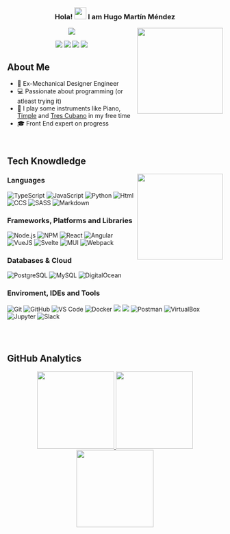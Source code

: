 <h3 align="center">
  Hola!
  <img src="https://media.giphy.com/media/hvRJCLFzcasrR4ia7z/giphy.gif" width="28">
  I am Hugo Martín Méndez
</h3>
<img align='right' src="https://media.giphy.com/media/nlOKVAhVazSMzLvtIj/giphy.gif" width="200">
<p align="center">
  <a><img src="https://readme-typing-svg.herokuapp.com/?lines=Future%20FrontEnd%20Developer%20and...;EX%20Mechanical%20Design%20Engineer;Always%20learning%20new%20things&font=Fira%20Code&center=true&width=440&height=45&color=f0C2D48&vCenter=true&size=22"></a>
</p>

<!-- nlOKVAhVazSMzLvtIj-->

<p align="center">
<a href="https://www.linkedin.com/in/hugomartin-menz/"><img src="https://img.shields.io/badge/-Linkedin-0077B5?style=for-the-badge&logo=Linkedin&logoColor=white"/></a>
<a href="https://www.xing.com/profile/Hugo_MartinMendez"><img src="https://img.shields.io/badge/-Xing-126567?style=for-the-badge&logo=xing&logoColor=green"/></a>
<a href="mailto:hugomartin.menz@gmail.com"><img src="https://img.shields.io/badge/Gmail-%23D14836.svg?&style=for-the-badge&logo=gmail&logoColor=white"></a>   
<img src="https://komarev.com/ghpvc/?username=hugomenz&label=Hugo's%20Profile%20Views&color=0E0383&style=for-the-badge"/> 
</p>
  
## About Me 

- 💼 Ex-Mechanical Designer Engineer
- 💻 Passionate about programming (or atleast trying it)
- 🎼 I play some instruments like Piano, <a href="https://en.wiktionary.org/wiki/timple" target="_blank">Timple</a>  and [Tres Cubano](https://en.wikipedia.org/wiki/Tres_(instrument)) in my free time
- 🎓 Front End expert on progress

</br>


## Tech Knowdledge

<img align='right' src="https://media.giphy.com/media/8u78PzvOhGEINjsEoM/giphy-downsized-large.gif" width="200">

### Languages
  ![TypeScript](https://img.shields.io/badge/-TypeScript-333333?style=flat&logo=typescript)
  ![JavaScript](https://img.shields.io/badge/JavaScript-F7DF1E?style=flat&logo=javascript&logoColor=black)
  ![Python](https://img.shields.io/badge/-Python-333333?style=flat&logo=python)
  ![Html](https://img.shields.io/badge/HTML5-E34F26?style=flat&logo=html5&logoColor=white)
  ![CCS](https://img.shields.io/badge/CSS3-1572B6?style=flat&logo=css3&logoColor=white)
  ![SASS](https://img.shields.io/badge/-Sass-000?&logo=Sass&labelColor=000)
  ![Markdown](https://img.shields.io/badge/Markdown-%23000000.svg?style=flat-square&logo=markdown&logoColor=white)
  
    
### Frameworks, Platforms and Libraries
 ![Node.js](https://img.shields.io/badge/-Node.js-333333?style=flat&logo=node.js)
 ![NPM](https://img.shields.io/badge/NPM-%23000000.svg?style=flat&logo=npm&logoColor=white)
 ![React](https://img.shields.io/badge/-React-222429.svg?logo=react&style=flat)
 ![Angular](https://img.shields.io/badge/Angular-E23237?style=flat&logo=angular&logoColor=white)
 ![VueJS](https://img.shields.io/badge/-Vue-5f5f5f?style=flat&logo=vue.js&labelColor=ffffff)
 ![Svelte](https://img.shields.io/badge/svelte-%23f1413d.svg?style=flat&logo=svelte&logoColor=white)
 ![MUI](https://img.shields.io/badge/-MUI-084B8E.svg?logo=mui&style=flat)
 ![Webpack](https://img.shields.io/badge/-Webpack-000?&logo=Webpack&style=flat&labelColor=000)
 
### Databases & Cloud
  ![PostgreSQL](https://img.shields.io/badge/-PostgreSQL-5f5f5f?style=flat&logo=postgresql&logoColor=ffffff&labelColor=336791)
  ![MySQL](https://img.shields.io/badge/-MySQL-333333?style=flat&logo=mysql)
  ![DigitalOcean](https://img.shields.io/badge/-DigitalOcean-333333?style=flat&logo=digitalocean)


### Enviroment, IDEs and Tools
  ![Git](https://img.shields.io/badge/-Git-333333?style=flat&logo=git)
  ![GitHub](https://img.shields.io/badge/-GitHub-333333?style=flat&logo=github)
  ![VS Code](https://img.shields.io/badge/-Visual%20Studio%20Code-333333?style=flat&logo=visual-studio-code&logoColor=007ACC)
  ![Docker](https://img.shields.io/badge/-Docker-5f5f5f?style=flat&logo=docker&logoColor=ffffff&labelColor=0078D6)
  ![](https://img.shields.io/badge/Windows-0078D6?style=flate&logo=windows&logoColor=white)
  ![](https://img.shields.io/badge/Linux-FCC624?style=flate&logo=linux&logoColor=black)
  ![Postman](https://img.shields.io/badge/-Postman-333333?style=flat&logo=postman)
  ![VirtualBox](https://img.shields.io/badge/-VirtualBox-5f5f5f?style=flat&logo=virtualbox&labelColor=213a61)
  ![Jupyter](https://img.shields.io/badge/-Jupyter-5f5f5f?style=flat&logo=jupyter&labelColor=ffffff)
  ![Slack](https://img.shields.io/badge/-Slack-5f5f5f?style=flat&logo=slack&logoColor=ffffff&labelColor=0078D6)
  

</br>

 
</br>

## GitHub Analytics 

<p align="center">
<a href="https://github.com/hugomenz">
  <img height="180em" src="https://github-readme-stats.vercel.app/api?username=hugomenz&count_private=true&show_icons=true&theme=merko" />
  <img height="180em" src="https://github-readme-stats-eight-theta.vercel.app/api/top-langs/?username=hugomenz&theme=merko&layout=compact&langs_count=10&exclude_repo=gamebase&hide=objective-c,java,ruby,swift,kotlin,shell" />
  <img align="center" height="180em" src="https://github-readme-streak-stats.herokuapp.com/?user=hugomenz&theme=merko"/>
</a>
</p>
